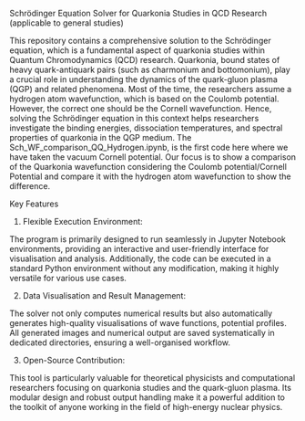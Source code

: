 Schrödinger Equation Solver for Quarkonia Studies in QCD Research (applicable to general studies)

This repository contains a comprehensive solution to the Schrödinger equation, which is a fundamental aspect of quarkonia studies within Quantum Chromodynamics (QCD) research. Quarkonia, bound states of heavy quark-antiquark pairs (such as charmonium and bottomonium), play a crucial role in understanding the dynamics of the quark-gluon plasma (QGP) and related phenomena. Most of the time, the researchers assume a hydrogen atom wavefunction, which is based on the Coulomb potential. However, the correct one should be the Cornell wavefunction. Hence, solving the Schrödinger equation in this context helps researchers investigate the binding energies, dissociation temperatures, and spectral properties of quarkonia in the QGP medium. The Sch_WF_comparison_QQ_Hydrogen.ipynb, is the first code here where we have taken the vacuum Cornell potential. Our focus is to show a comparison of the Quarkonia wavefunction considering the Coulomb potential/Cornell Potential and compare it with the hydrogen atom wavefunction to show the difference.

Key Features

1. Flexible Execution Environment:

The program is primarily designed to run seamlessly in Jupyter Notebook environments, providing an interactive and user-friendly interface for visualisation and analysis. Additionally, the code can be executed in a standard Python environment without any modification, making it highly versatile for various use cases.

2. Data Visualisation and Result Management:

The solver not only computes numerical results but also automatically generates high-quality visualisations of wave functions,    potential profiles. All generated images and numerical output are saved systematically in dedicated directories, ensuring a well-organised workflow.

3. Open-Source Contribution:

This tool is particularly valuable for theoretical physicists and computational researchers focusing on quarkonia studies and the quark-gluon plasma. Its modular design and robust output handling make it a powerful addition to the toolkit of anyone working in the field of high-energy nuclear physics.

